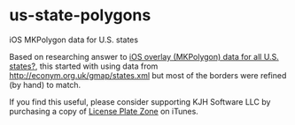 us-state-polygons
=================

iOS MKPolygon data for U.S. states

Based on researching answer to [iOS overlay (MKPolygon) data for all U.S. states?][1], this started with using data from http://econym.org.uk/gmap/states.xml but most of the borders were refined (by hand) to match.

If you find this useful, please consider supporting KJH Software LLC by purchasing a copy of [License Plate Zone][2] on iTunes.

  [1]: http://stackoverflow.com/questions/9779978/ios-overlay-mkpolygon-data-for-all-u-s-states
  [2]: https://itunes.apple.com/us/app/license-plate-zone/id509842366